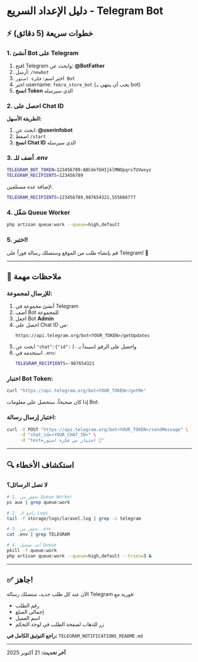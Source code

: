 # دليل الإعداد السريع - Telegram Bot

## ⚡ خطوات سريعة (5 دقائق)

### 1. أنشئ Bot على Telegram

1. افتح Telegram وابحث عن: **@BotFather**
2. أرسل: `/newbot`
3. اختر اسم: `فكرة استور Bot`
4. اختر username: `fekra_store_bot` (يجب أن ينتهي بـ bot)
5. **انسخ Token** الذي سيرسله

### 2. احصل على Chat ID

**الطريقة الأسهل:**
1. ابحث عن: **@userinfobot**
2. اضغط `/start`
3. **انسخ Chat ID** الذي سيرسله

### 3. أضف للـ .env

```bash
TELEGRAM_BOT_TOKEN=123456789:ABCdefGHIjklMNOpqrsTUVwxyz
TELEGRAM_RECIPIENTS=123456789
```

لإضافة عدة مستلمين:
```bash
TELEGRAM_RECIPIENTS=123456789,987654321,555666777
```

### 4. شغّل Queue Worker

```bash
php artisan queue:work --queue=high,default
```

### 5. اختبر!

قم بإنشاء طلب من الموقع وستصلك رسالة فوراً على Telegram! 🎉

---

## 📝 ملاحظات مهمة

### للإرسال لمجموعة:

1. أنشئ مجموعة في Telegram
2. أضف Bot للمجموعة
3. اجعل Bot **Admin**
4. احصل على Chat ID من:
   ```
   https://api.telegram.org/bot<YOUR_TOKEN>/getUpdates
   ```
5. ابحث عن `"chat":{"id":` واحصل على الرقم (سيبدأ بـ `-`)
6. استخدمه في `.env`:
   ```bash
   TELEGRAM_RECIPIENTS=-987654321
   ```

### اختبار Bot Token:

```bash
curl "https://api.telegram.org/bot<YOUR_TOKEN>/getMe"
```

إذا كان صحيحاً، ستحصل على معلومات Bot.

### اختبار إرسال رسالة:

```bash
curl -X POST "https://api.telegram.org/bot<YOUR_TOKEN>/sendMessage" \
     -d "chat_id=<YOUR_CHAT_ID>" \
     -d "text=اختبار من فكرة استور 🎉"
```

---

## 🔍 استكشاف الأخطاء

### لا تصل الرسائل؟

```bash
# 1. تحقق من Queue Worker
ps aux | grep queue:work

# 2. راجع الـ Logs
tail -f storage/logs/laravel.log | grep -i telegram

# 3. تحقق من .env
cat .env | grep TELEGRAM

# 4. أعد تشغيل Queue
pkill -f queue:work
php artisan queue:work --queue=high,default --tries=3 &
```

---

## ✅ جاهز!

الآن عند كل طلب جديد، ستصلك رسالة Telegram فورية مع:
- رقم الطلب
- إجمالي المبلغ  
- اسم العميل
- زر للذهاب لصفحة الطلب في لوحة التحكم

**راجع التوثيق الكامل في:** `TELEGRAM_NOTIFICATIONS_README.md`

---

**آخر تحديث:** 21 أكتوبر 2025
